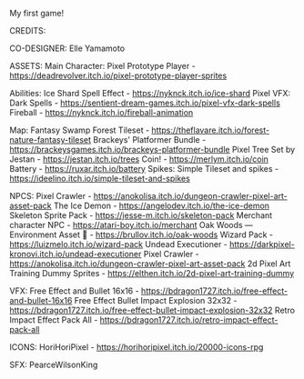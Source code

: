 My first game!



CREDITS:

CO-DESIGNER:
Elle Yamamoto

ASSETS:
Main Character:
Pixel Prototype Player - https://deadrevolver.itch.io/pixel-prototype-player-sprites

Abilities:
Ice Shard Spell Effect - https://nyknck.itch.io/ice-shard
Pixel VFX: Dark Spells - https://sentient-dream-games.itch.io/pixel-vfx-dark-spells
Fireball - https://nyknck.itch.io/fireball-animation

Map:
Fantasy Swamp Forest Tileset - https://theflavare.itch.io/forest-nature-fantasy-tileset
Brackeys' Platformer Bundle - https://brackeysgames.itch.io/brackeys-platformer-bundle
Pixel Tree Set by Jestan - https://jestan.itch.io/trees
Coin! - https://merlym.itch.io/coin
Battery - https://ruxar.itch.io/battery
Spikes: Simple Tileset and spikes - https://ideelino.itch.io/simple-tileset-and-spikes

NPCS: 
Pixel Crawler - https://anokolisa.itch.io/dungeon-crawler-pixel-art-asset-pack
The Ice Demon - https://angelodev.itch.io/the-ice-demon
Skeleton Sprite Pack - https://jesse-m.itch.io/skeleton-pack
Merchant character NPC - https://atari-boy.itch.io/merchant
Oak Woods — Environment Asset 🍂 - https://brullov.itch.io/oak-woods
Wizard Pack - https://luizmelo.itch.io/wizard-pack
Undead Executioner - https://darkpixel-kronovi.itch.io/undead-executioner
Pixel Crawler - https://anokolisa.itch.io/dungeon-crawler-pixel-art-asset-pack
2d Pixel Art Training Dummy Sprites - https://elthen.itch.io/2d-pixel-art-training-dummy

VFX:
Free Effect and Bullet 16x16 - https://bdragon1727.itch.io/free-effect-and-bullet-16x16
Free Effect Bullet Impact Explosion 32x32 - https://bdragon1727.itch.io/free-effect-bullet-impact-explosion-32x32
Retro Impact Effect Pack All - https://bdragon1727.itch.io/retro-impact-effect-pack-all

ICONS:
HoriHoriPixel - https://horihoripixel.itch.io/20000-icons-rpg

SFX: PearceWilsonKing

